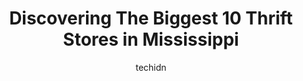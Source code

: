 ---
layout: ampstory
image: https://i0.wp.com/paketmu.com/wp-content/uploads/2023/06/goodwill-0-in-mississippi-1686370497.jpeg?resize=640,853
author: techidn
featured: false
description: Explore the diverse Thrift Store scene in Mississippi, home to an incredible selection of 10 establishments catering to every taste. Whether youre in search of iconic favorites or undiscove
title: Discovering The Biggest 10 Thrift Stores in Mississippi
cover:
   title: Discovering The Biggest 10 Thrift Stores in Mississippi
   subtitle: RICKPATE
   background: https://paketmu.com/wp-content/uploads/2023/06/goodwill-0-in-mississippi-1686370497.jpeg

pages: 
 - layout: thirds
   top: <h1>#1 City Thrift</h1>
   bottom: "<p>I have always shopped here for bargains on name brand items. My experience the other day has changed that! I went with my mom, who is 92, to try and find some pants. Not </p>"
   background: https://paketmu.com/wp-content/uploads/2023/06/goodwill-1-in-mississippi-1686370499.jpeg
   backgroundblur: true
 - layout: thirds
   top: <h1>#2 Goodwill of Mississippi - Hattiesburg</h1>
   bottom: "<p>Workers lack respect. I had a worker basically push me out the way as I was looking through clothes, nothing was said, no excuse me or anything. My husband finally said, </p>"
   background: https://paketmu.com/wp-content/uploads/2023/06/goodwill-2-in-mississippi-1686370500.jpeg
   cta:
      link: https://paketmu.com/discovering-the-biggest-10-thrift-stores-in-mississippi/
      text: Discovering The Biggest 10 Thrift Stores in Mississippi
 - layout: thirds
   top: <h1>#3 Goodwill</h1>
   bottom: "<p>One of the BEST PLACES TO GIVE MOSTLY and Receive Something! A Place where people with disabilities can work as well! A nice & clean environment ❤️💚❤️</p>"
   background: https://paketmu.com/wp-content/uploads/2023/06/goodwill-3-in-mississippi-1686370500.jpeg
   cta:
      link: https://paketmu.com/discovering-the-biggest-10-thrift-stores-in-mississippi/
      text: Discovering The Biggest 10 Thrift Stores in Mississippi
 - layout: thirds
   top: <h1>#4 Goodwill</h1>
   bottom: "<p>5706 US-80, Pearl, MS 39208, United States</p>"
   background: https://images.unsplash.com/photo-1541356665065-22676f35dd40?ixlib=rb-4.0.3&ixid=MnwxMjA3fDB8MHxwaG90by1wYWdlfHx8fGVufDB8fHx8&auto=format&fit=crop&w=640&h=853&q=80
   cta:
      link: https://paketmu.com/discovering-the-biggest-10-thrift-stores-in-mississippi/
      text: Discovering The Biggest 10 Thrift Stores in Mississippi
 - layout: thirds
   top: <h1>#5 Thrift Mart</h1>
   bottom: "<p>345 Pass Rd, Gulfport, MS 39507, United States</p>"
   background: https://plus.unsplash.com/premium_photo-1664640458616-3c74f8cb4589?ixlib=rb-4.0.3&ixid=MnwxMjA3fDB8MHxwaG90by1wYWdlfHx8fGVufDB8fHx8&auto=format&fit=crop&w=640&h=853&q=80
   cta:
      link: https://paketmu.com/discovering-the-biggest-10-thrift-stores-in-mississippi/
      text: Discovering The Biggest 10 Thrift Stores in Mississippi
 - layout: thirds
   top: <h1>#6 N.U.T.S.- Neat Used Things for Sale</h1>
   bottom: "<p>114 Millsaps Ave, Jackson, MS 39202, United States</p>"
   background: https://images.unsplash.com/photo-1561679660-d00ee1e0dc8e?ixlib=rb-4.0.3&ixid=MnwxMjA3fDB8MHxwaG90by1wYWdlfHx8fGVufDB8fHx8&auto=format&fit=crop&w=640&h=853&q=80
   cta:
      link: https://paketmu.com/discovering-the-biggest-10-thrift-stores-in-mississippi/
      text: Discovering The Biggest 10 Thrift Stores in Mississippi
 - layout: thirds
   top: <h1>#7 Warriors Center USA Thrift Store</h1>
   bottom: "<p>7142 MS-305, Olive Branch, MS 38654, United States</p>"
   background: https://images.unsplash.com/photo-1608411404720-c8f0417bcdba?ixlib=rb-4.0.3&ixid=MnwxMjA3fDB8MHxwaG90by1wYWdlfHx8fGVufDB8fHx8&auto=format&fit=crop&w=640&h=853&q=80
   cta:
      link: https://paketmu.com/discovering-the-biggest-10-thrift-stores-in-mississippi/
      text: Discovering The Biggest 10 Thrift Stores in Mississippi
 - layout: thirds
   middle: Continue reading...
   background: https://images.unsplash.com/photo-1524169358666-79f22534bc6e?ixlib=rb-4.0.3&ixid=MnwxMjA3fDB8MHxwaG90by1wYWdlfHx8fGVufDB8fHx8&auto=format&fit=crop&w=640&h=853&q=80
   cta:
      link: https://paketmu.com/discovering-the-biggest-10-thrift-stores-in-mississippi/
      text: Discovering The Biggest 10 Thrift Stores in Mississippi
      
---